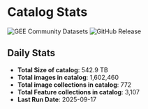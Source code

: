 # Catalog Stats

![GEE Community Datasets](https://img.shields.io/endpoint?url=https://gist.githubusercontent.com/samapriya/34bc0c1280d475d3a69e3b60a706226e/raw/community.json)
![GitHub Release](https://img.shields.io/github/v/release/samapriya/awesome-gee-community-datasets)

## Daily Stats

<!-- START_MARKER -->
* **Total Size of catalog**: 542.9 TB
* **Total images in catalog**: 1,602,460
* **Total image collections in catalog**: 772
* **Total Feature collections in catalog**: 3,107
* **Last Run Date**: 2025-09-17
<!-- END_MARKER -->
